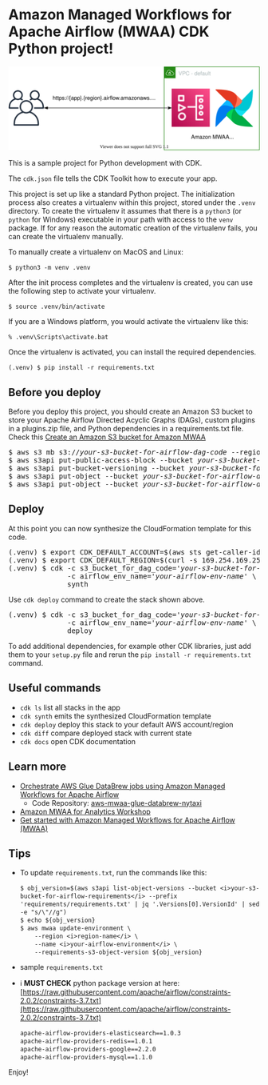 
# Amazon Managed Workflows for Apache Airflow (MWAA) CDK Python project!

![amazon-mwaa](./mwaa-arch.svg)

This is a sample project for Python development with CDK.

The `cdk.json` file tells the CDK Toolkit how to execute your app.

This project is set up like a standard Python project.  The initialization
process also creates a virtualenv within this project, stored under the `.venv`
directory.  To create the virtualenv it assumes that there is a `python3`
(or `python` for Windows) executable in your path with access to the `venv`
package. If for any reason the automatic creation of the virtualenv fails,
you can create the virtualenv manually.

To manually create a virtualenv on MacOS and Linux:

```
$ python3 -m venv .venv
```

After the init process completes and the virtualenv is created, you can use the following
step to activate your virtualenv.

```
$ source .venv/bin/activate
```

If you are a Windows platform, you would activate the virtualenv like this:

```
% .venv\Scripts\activate.bat
```

Once the virtualenv is activated, you can install the required dependencies.

```
(.venv) $ pip install -r requirements.txt
```

## Before you deploy
Before you deploy this project, you should create an Amazon S3 bucket to store your 
Apache Airflow Directed Acyclic Graphs (DAGs), custom plugins in a plugins.zip file, 
and Python dependencies in a requirements.txt file.
Check this [Create an Amazon S3 bucket for Amazon MWAA](https://docs.aws.amazon.com/mwaa/latest/userguide/mwaa-s3-bucket.html)

<pre>
$ aws s3 mb s3://<i>your-s3-bucket-for-airflow-dag-code</i> --region <i>region-name</i>
$ aws s3api put-public-access-block --bucket <i>your-s3-bucket-for-airflow-dag-code</i> --public-access-block-configuration BlockPublicAcls=true,IgnorePublicAcls=true,BlockPublicPolicy=true,RestrictPublicBuckets=true
$ aws s3api put-bucket-versioning --bucket <i>your-s3-bucket-for-airflow-dag-code</i> --versioning-configuration Status=Enabled
$ aws s3api put-object --bucket <i>your-s3-bucket-for-airflow-dag-code</i> --key dags/
$ aws s3api put-object --bucket <i>your-s3-bucket-for-airflow-dag-code</i> --key requirements/requirements.txt
</pre>

## Deploy
At this point you can now synthesize the CloudFormation template for this code.

<pre>
(.venv) $ export CDK_DEFAULT_ACCOUNT=$(aws sts get-caller-identity --query Account --output text)
(.venv) $ export CDK_DEFAULT_REGION=$(curl -s 169.254.169.254/latest/dynamic/instance-identity/document | jq -r .region)
(.venv) $ cdk -c s3_bucket_for_dag_code='<i>your-s3-bucket-for-airflow-dag-code</i>' \
              -c airflow_env_name='<i>your-airflow-env-name</i>' \
              synth
</pre>

Use `cdk deploy` command to create the stack shown above.

<pre>
(.venv) $ cdk -c s3_bucket_for_dag_code='<i>your-s3-bucket-for-airflow-dag-code</i>' \
              -c airflow_env_name='<i>your-airflow-env-name</i>' \
              deploy
</pre>

To add additional dependencies, for example other CDK libraries, just add
them to your `setup.py` file and rerun the `pip install -r requirements.txt`
command.

## Useful commands

 * `cdk ls`          list all stacks in the app
 * `cdk synth`       emits the synthesized CloudFormation template
 * `cdk deploy`      deploy this stack to your default AWS account/region
 * `cdk diff`        compare deployed stack with current state
 * `cdk docs`        open CDK documentation

## Learn more

 * [Orchestrate AWS Glue DataBrew jobs using Amazon Managed Workflows for Apache Airflow](https://aws.amazon.com/blogs/big-data/orchestrate-aws-glue-databrew-jobs-using-amazon-managed-workflows-for-apache-airflow/)
   * Code Repository: [aws-mwaa-glue-databrew-nytaxi](https://github.com/ksmin23/aws-mwaa-glue-databrew-nytaxi)
 * [Amazon MWAA for Analytics Workshop](https://amazon-mwaa-for-analytics.workshop.aws/en/)
 * [Get started with Amazon Managed Workflows for Apache Airflow \(MWAA\)](https://docs.aws.amazon.com/mwaa/latest/userguide/get-started.html)

## Tips
  * To update `requirements.txt`, run the commands like this:
    ```
    $ obj_version=$(aws s3api list-object-versions --bucket <i>your-s3-bucket-for-airflow-requirements</i> --prefix 'requirements/requirements.txt' | jq '.Versions[0].VersionId' | sed -e "s/\"//g")
    $ echo ${obj_version}
    $ aws mwaa update-environment \
        --region <i>region-name</i> \
        --name <i>your-airflow-environment</i> \
        --requirements-s3-object-version ${obj_version}
    ```
  * sample `requirements.txt`
  - :information_source: **MUST CHECK** python package version at here: [https://raw.githubusercontent.com/apache/airflow/constraints-2.0.2/constraints-3.7.txt](https://raw.githubusercontent.com/apache/airflow/constraints-2.0.2/constraints-3.7.txt)
    ```
    apache-airflow-providers-elasticsearch==1.0.3
    apache-airflow-providers-redis==1.0.1
    apache-airflow-providers-google==2.2.0
    apache-airflow-providers-mysql==1.1.0
    ```

Enjoy!

